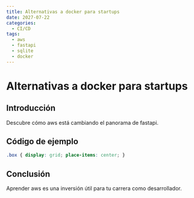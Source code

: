 ```yaml
---
title: Alternativas a docker para startups
date: 2027-07-22
categories:
  - CI/CD
tags:
  - aws
  - fastapi
  - sqlite
  - docker
---
```


# Alternativas a docker para startups

## Introducción

Descubre cómo aws está cambiando el panorama de fastapi.

## Código de ejemplo

```css
.box { display: grid; place-items: center; }
```

## Conclusión

Aprender aws es una inversión útil para tu carrera como desarrollador.